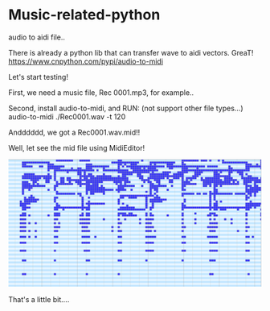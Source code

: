 # Music-related-python
audio to aidi file..


There is already a python lib that can transfer wave to aidi vectors.
GreaT!
https://www.cnpython.com/pypi/audio-to-midi 


Let's start testing!

First, we need a music file, Rec 0001.mp3, for example..

Second, install audio-to-midi, and RUN: (not support other file types...)
audio-to-midi ./Rec0001.wav -t 120


Andddddd, we got a Rec0001.wav.mid!!

Well, let see the mid file using MidiEditor!

![](./pics/midi_kaf.PNG)

That's a little bit....


